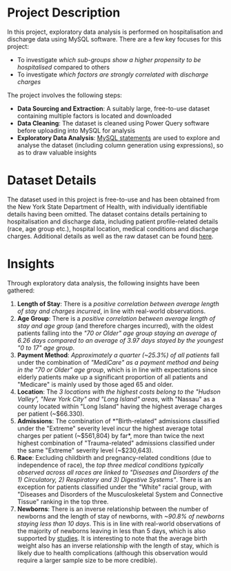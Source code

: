 # Project Description
In this project, exploratory data analysis is performed on hospitalisation and discharge data using MySQL software. There are a few key focuses for this project:
* To investigate *which sub-groups show a higher propensity to be hospitalised* compared to others
* To investigate *which factors are strongly correlated with discharge charges*

The project involves the following steps:
* **Data Sourcing and Extraction**: A suitably large, free-to-use dataset containing multiple factors is located and downloaded
* **Data Cleaning**: The dataset is cleaned using Power Query software before uploading into MySQL for analysis
* **Exploratory Data Analysis**: [MySQL statements](MySQL_EDA_Hospitalisation_Data.sql) are used to explore and analyse the dataset (including column generation using expressions), so as to draw valuable insights 
# Dataset Details
The dataset used in this project is free-to-use and has been obtained from the New York State Department of Health, with individually identifiable details having been omitted. The dataset contains details pertaining to hospitalisation and discharge data, including patient profile-related details (race, age group etc.), hospital location, medical conditions and discharge charges. Additional details as well as the raw dataset can be found [here](https://health.data.ny.gov/Health/Hospital-Inpatient-Discharges-SPARCS-De-Identified/gnzp-ekau).
# Insights
Through exploratory data analysis, the following insights have been gathered:
1. **Length of Stay**: There is a *positive correlation between average length of stay and charges incurred*, in line with real-world observations. 
2. **Age Group**: There is a *positive correlation between average length of stay and age group* (and therefore charges incurred), with the oldest patients falling into the *"70 or Older" age group staying an average of 6.26 days compared to an average of 3.97 days stayed by the youngest "0 to 17" age group*.
3. **Payment Method**: *Approximately a quarter (~25.3%) of all patients* fall under the combination of *"MediCare" as a payment method and being in the "70 or Older" age group*, which is in line with expectations since elderly patients make up a significant proportion of all patients and "Medicare" is mainly used by those aged 65 and older.
4. **Location**: The *3 locations with the highest costs belong to the "Hudson Valley", "New York City" and "Long Island" areas*, with "Nassau" as a county located within "Long Island" having the highest average charges per patient (~$66.330).
5. **Admissions**: The combination of *"Birth-related" admissions classified under the "Extreme" severity level incur the highest average total charges per patient (~$561,804) by far*, more than twice the next highest combination of "Trauma-related" admissions classified under the same "Extreme" severity level (~$230,643).
6. **Race**: Excluding childbirth and pregnancy-related conditions (due to independence of race), the *top three medical conditions typically observed across all races are linked to "Diseases and Disorders of the 1) Circulatory, 2) Respiratory and 3) Digestive Systems"*. There is an exception for patients classified under the "White" racial group, with "Diseases and Disorders of the Musculoskeletal System and Connective Tissue" ranking in the top three.
7. **Newborns**: There is an inverse relationship between the number of newborns and the length of stay of newborns, with *~90.8% of newborns staying less than 10 days*. This is in line with real-world observations of the majority of newborns leaving in less than 5 days, which is also supported by [studies](https://www.ncbi.nlm.nih.gov/pmc/articles/PMC3336902/). It is interesting to note that the average birth weight also has an inverse relationship with the length of stay, which is likely due to health complications (although this observation would require a larger sample size to be more credible).
